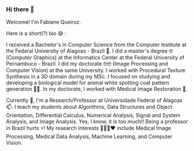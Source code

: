 ### Hi there 👋

Welcome! I'm Fabiane Queiroz.

Here is a short(?) bio 😅	:

I received a Bachelor's in Computer Science from the Computer Institute at the Federal University of Alagoas - Brazil 💾.  I did a master's degree 🤓	 (Computer Graphics) at the Informatics Center at the Federal University of Pernambuco - Brazil. I did my doctorate 🤓🤓	 (Image Processing and Computer Vision) at the same University. I worked with Procedural Texture Synthesis in a 3D domain during my MSc. I focused on studying and developing a biological model for animal white spotting coat pattern generation 🐼🐼. In my doctorate, I worked with Medical Image Restoration 🏥. 

Currently 🔭, I'm a Research/Professor at Universidade Federal of Alagoas 📫. I teach my students about Algorithms, Data Structures and Object Orientation, Differential Calculus, Numerical Analysis, Signal and System Analysis, and Image Analysis. Yes, I know, it is too much!! Being a professor in Brazil hurts ⚡! My research interests 🤔🌱👯❤️ include Medical Image Processing, Medical Data Analysis, Machine Learning, and Computer Vision.

<!--
**fabiqroz/fabiqroz** is a ✨ _special_ ✨ repository because its `README.md` (this file) appears on your GitHub profile.

Here are some ideas to get you started:

- 🔭 I’m currently working on ...
- 🌱 I’m currently learning ...
- 👯 I’m looking to collaborate on ...
- 🤔 I’m looking for help with ...
- 💬 Ask me about ...
- 📫 How to reach me: ...
- 😄 Pronouns: ...
- ⚡ Fun fact: ...
-->
